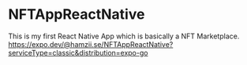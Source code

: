 # NFTAppReactNative
This is my first React Native App which is basically a NFT Marketplace.
https://expo.dev/@hamzii.se/NFTAppReactNative?serviceType=classic&distribution=expo-go
